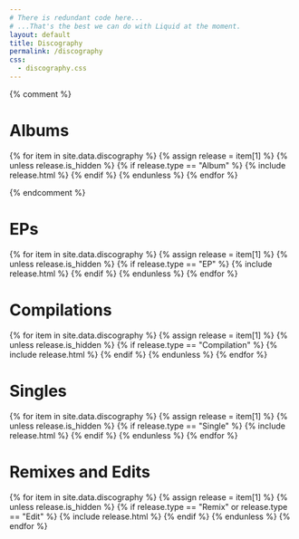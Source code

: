 ```yaml
---
# There is redundant code here...
# ...That's the best we can do with Liquid at the moment.
layout: default
title: Discography
permalink: /discography
css:
  - discography.css
---
```


{% comment %}
# Albums

{% for item in site.data.discography %}
{% assign release = item[1] %}
{% unless release.is_hidden %}
{% if release.type == "Album" %}
{% include release.html %}
{% endif %}
{% endunless %}
{% endfor %}

{% endcomment %}

# EPs

{% for item in site.data.discography %}
{% assign release = item[1] %}
{% unless release.is_hidden %}
{% if release.type == "EP" %}
{% include release.html %}
{% endif %}
{% endunless %}
{% endfor %}

# Compilations

{% for item in site.data.discography %}
{% assign release = item[1] %}
{% unless release.is_hidden %}
{% if release.type == "Compilation" %}
{% include release.html %}
{% endif %}
{% endunless %}
{% endfor %}

# Singles

{% for item in site.data.discography %}
{% assign release = item[1] %}
{% unless release.is_hidden %}
{% if release.type == "Single" %}
{% include release.html %}
{% endif %}
{% endunless %}
{% endfor %}

# Remixes and Edits

{% for item in site.data.discography %}
{% assign release = item[1] %}
{% unless release.is_hidden %}
{% if release.type == "Remix" or release.type == "Edit" %}
{% include release.html %}
{% endif %}
{% endunless %}
{% endfor %}